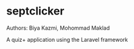 # septclicker

Authors: Biya Kazmi, Mohommad Maklad

A quiz+ application using the Laravel framework
